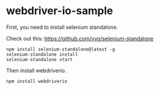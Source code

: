 # webdriver-io-sample

First, you need to install selenium standalone.

Check out this: https://github.com/vvo/selenium-standalone

```shell
npm install selenium-standalone@latest -g
selenium-standalone install
selenium-standalone start
```
Then install webdriverio.

```shell
npm install webdriverio
```